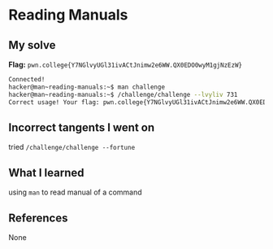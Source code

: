 # Reading Manuals

## My solve
**Flag:** `pwn.college{Y7NGlvyUGl31ivACtJnimw2e6WW.QX0EDO0wyM1gjNzEzW}`

```bash
Connected!
hacker@man~reading-manuals:~$ man challenge
hacker@man~reading-manuals:~$ /challenge/challenge --lvyliv 731
Correct usage! Your flag: pwn.college{Y7NGlvyUGl31ivACtJnimw2e6WW.QX0EDO0wyM1gjNzEzW}

```

## Incorrect tangents I went on
tried `/challenge/challenge --fortune` 

## What I learned
using `man` to read manual of a command

## References 
None
